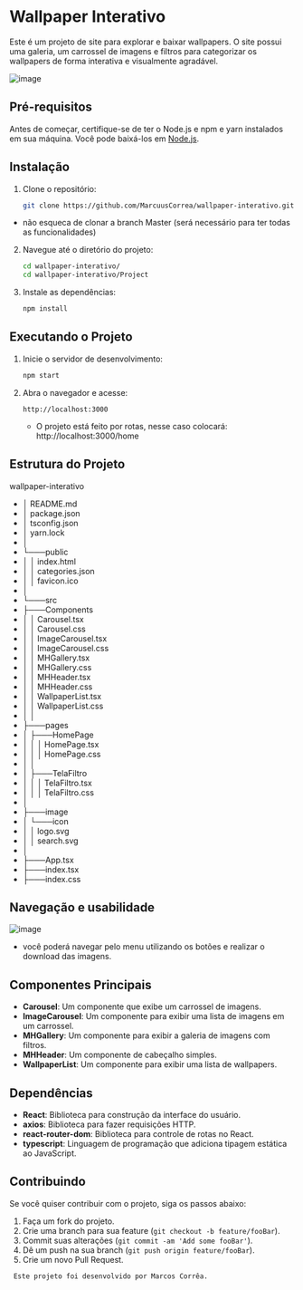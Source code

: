 # Wallpaper Interativo

Este é um projeto de site para explorar e baixar wallpapers. O site possui uma galeria, um carrossel de imagens e filtros para categorizar os wallpapers de forma interativa e visualmente agradável.

![image](https://github.com/MarcuusCorrea/Wallpaper-Interative/assets/96303668/89a97e0f-fb31-4110-af91-abc1bfabb7d6)


## Pré-requisitos

Antes de começar, certifique-se de ter o Node.js e npm e yarn instalados em sua máquina. Você pode baixá-los em [Node.js](https://nodejs.org/).

## Instalação

1. Clone o repositório:

    ```sh
    git clone https://github.com/MarcuusCorrea/wallpaper-interativo.git

  - não esqueca de clonar a branch Master (será necessário para ter todas as funcionalidades)
    

2. Navegue até o diretório do projeto:

    ```sh
    cd wallpaper-interativo/
    cd wallpaper-interativo/Project
    ```

3. Instale as dependências:

    ```sh
    npm install
    ```

## Executando o Projeto

1. Inicie o servidor de desenvolvimento:

    ```sh
    npm start
    ```

2. Abra o navegador e acesse:

    ```
    http://localhost:3000
    ```
   - O projeto está feito por rotas, nesse caso colocará: http://localhost:3000/home

## Estrutura do Projeto

wallpaper-interativo
 - │ README.md
 - │ package.json
 - │ tsconfig.json
 - │ yarn.lock
 - │
 - └───public
 - │ │ index.html
 - │ │ categories.json
 - │ │ favicon.ico
 - │
 - └───src
 - ├───Components
 - │ │ Carousel.tsx
 - │ │ Carousel.css
 - │ │ ImageCarousel.tsx
 - │ │ ImageCarousel.css
 - │ │ MHGallery.tsx
 - │ │ MHGallery.css
 - │ │ MHHeader.tsx
 - │ │ MHHeader.css
 - │ │ WallpaperList.tsx
 - │ │ WallpaperList.css
 - │ │
 - ├───pages
 - │ ├───HomePage
 - │ │ │ HomePage.tsx
 - │ │ │ HomePage.css
 - │ │
 - │ ├───TelaFiltro
 - │ │ │ TelaFiltro.tsx
 - │ │ │ TelaFiltro.css
 - │
 - ├───image
 - │ └───icon
 - │ │ logo.svg
 - │ │ search.svg
 - │
 - ├───App.tsx
 - ├───index.tsx
 - ├───index.css

## Navegação e usabilidade

![image](https://github.com/MarcuusCorrea/Wallpaper-Interative/assets/96303668/68dacf2b-d291-45fe-aa24-499b7589d302)

 - você poderá navegar pelo menu utilizando os botões e realizar o download das imagens.


## Componentes Principais

- **Carousel**: Um componente que exibe um carrossel de imagens.
- **ImageCarousel**: Um componente para exibir uma lista de imagens em um carrossel.
- **MHGallery**: Um componente para exibir a galeria de imagens com filtros.
- **MHHeader**: Um componente de cabeçalho simples.
- **WallpaperList**: Um componente para exibir uma lista de wallpapers.

## Dependências

- **React**: Biblioteca para construção da interface do usuário.
- **axios**: Biblioteca para fazer requisições HTTP.
- **react-router-dom**: Biblioteca para controle de rotas no React.
- **typescript**: Linguagem de programação que adiciona tipagem estática ao JavaScript.

## Contribuindo

Se você quiser contribuir com o projeto, siga os passos abaixo:

1. Faça um fork do projeto.
2. Crie uma branch para sua feature (`git checkout -b feature/fooBar`).
3. Commit suas alterações (`git commit -am 'Add some fooBar'`).
4. Dê um push na sua branch (`git push origin feature/fooBar`).
5. Crie um novo Pull Request.

  
  ```
   Este projeto foi desenvolvido por Marcos Corrêa.

